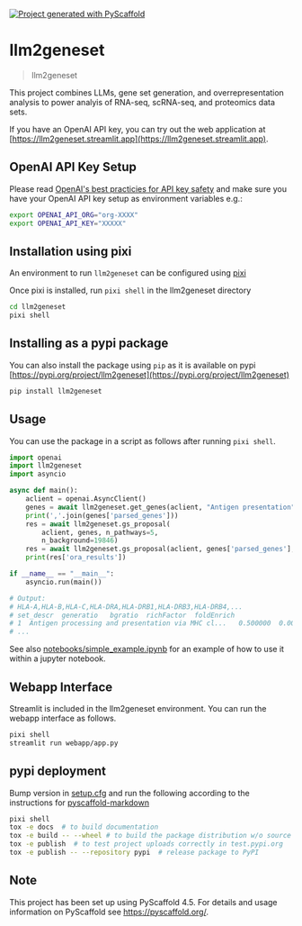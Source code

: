 <!-- These are examples of badges you might want to add to your README:
     please update the URLs accordingly

[![Built Status](https://api.cirrus-ci.com/github/<USER>/llm2geneset.svg?branch=main)](https://cirrus-ci.com/github/<USER>/llm2geneset)
[![ReadTheDocs](https://readthedocs.org/projects/llm2geneset/badge/?version=latest)](https://llm2geneset.readthedocs.io/en/stable/)
[![Coveralls](https://img.shields.io/coveralls/github/<USER>/llm2geneset/main.svg)](https://coveralls.io/r/<USER>/llm2geneset)
[![PyPI-Server](https://img.shields.io/pypi/v/llm2geneset.svg)](https://pypi.org/project/llm2geneset/)
[![Conda-Forge](https://img.shields.io/conda/vn/conda-forge/llm2geneset.svg)](https://anaconda.org/conda-forge/llm2geneset)
[![Monthly Downloads](https://pepy.tech/badge/llm2geneset/month)](https://pepy.tech/project/llm2geneset)
[![Twitter](https://img.shields.io/twitter/url/http/shields.io.svg?style=social&label=Twitter)](https://twitter.com/llm2geneset)
-->

[![Project generated with PyScaffold](https://img.shields.io/badge/-PyScaffold-005CA0?logo=pyscaffold)](https://pyscaffold.org/)

# llm2geneset

> llm2geneset

This project combines LLMs, gene set generation, and overrepresentation analysis
to power analyis of RNA-seq, scRNA-seq, and proteomics data sets.

If you have an OpenAI API key, you can try out the web application
at [https://llm2geneset.streamlit.app](https://llm2geneset.streamlit.app).

## OpenAI API Key Setup

Please read
[OpenAI's best practicies for API key safety](https://help.openai.com/en/articles/5112595-best-practices-for-api-key-safety)
and make sure you have your OpenAI API key setup as
environment variables e.g.:

```bash
export OPENAI_API_ORG="org-XXXX"
export OPENAI_API_KEY="XXXXX"
```

## Installation using pixi

An environment to run `llm2geneset` can be configured using 
[pixi](https://prefix.dev)

Once pixi is installed, run `pixi shell` in the llm2geneset directory 

```bash
cd llm2geneset
pixi shell
```

## Installing as a pypi package

You can also install the package
using `pip` as it is available on pypi [https://pypi.org/project/llm2geneset](https://pypi.org/project/llm2geneset)

```bash
pip install llm2geneset
```

## Usage

You can use the package in a script as follows after 
running `pixi shell`.

```python
import openai
import llm2geneset
import asyncio

async def main():
    aclient = openai.AsyncClient()
    genes = await llm2geneset.get_genes(aclient, "Antigen presentation")
    print(','.join(genes['parsed_genes']))
    res = await llm2geneset.gs_proposal(
        aclient, genes, n_pathways=5,
        n_background=19846)
    res = await llm2geneset.gs_proposal(aclient, genes['parsed_genes'], )
    print(res['ora_results'])

if __name__ == "__main__":
    asyncio.run(main())

# Output:
# HLA-A,HLA-B,HLA-C,HLA-DRA,HLA-DRB1,HLA-DRB3,HLA-DRB4,...
# set_descr  generatio   bgratio  richFactor  foldEnrich
# 1  Antigen processing and presentation via MHC cl...   0.500000  0.001209    0.625000  413.458333
# ...
```


See also [notebooks/simple_example.ipynb](notebooks/simple_example.ipynb) for an example
of how to use it within a jupyter notebook.

## Webapp Interface

Streamlit is included in the llm2geneset environment. You
can run the webapp interface as follows.

```bash
pixi shell
streamlit run webapp/app.py
```

## pypi deployment

Bump version in [setup.cfg](setup.cfg) and run the following according to the instructions
for [pyscaffold-markdown](https://github.com/pyscaffold/pyscaffoldext-markdown)
```bash
pixi shell
tox -e docs  # to build documentation
tox -e build -- --wheel # to build the package distribution w/o source
tox -e publish  # to test project uploads correctly in test.pypi.org
tox -e publish -- --repository pypi  # release package to PyPI
```

<!-- pyscaffold-notes -->

## Note

This project has been set up using PyScaffold 4.5. For details and usage
information on PyScaffold see https://pyscaffold.org/.
